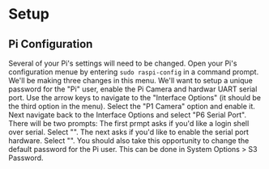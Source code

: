 # Setup
## Pi Configuration
Several of your Pi's settings will need to be changed. Open your Pi's configuration menue by entering `sudo raspi-config` in a command prompt. We'll be making three changes in this menu. We'll want to setup a unique password for the "Pi" user, enable the Pi Camera and hardwar UART serial port. Use the arrow keys to navigate to the "Interface Options" (it should be the third option in the menu). Select the "P1 Camera" option and enable it. Next navigate back to the Interface Options and select "P6 Serial Port". There will be two prompts: The first prmpt asks if you'd like a login shell over serial. Select "<NO>". The next asks if you'd like to enable the serial port hardware. Select "<YES>". You should also take this opportunity to change the default password for the Pi user. This can be done in System Options > S3 Password.
